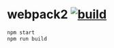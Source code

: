 webpack2 [![build](https://travis-ci.org/daggerok/webpack-playground.svg?branch=weboack2)](https://travis-ci.org/daggerok/webpack-playground)
========

```sh
npm start
npm run build
```
